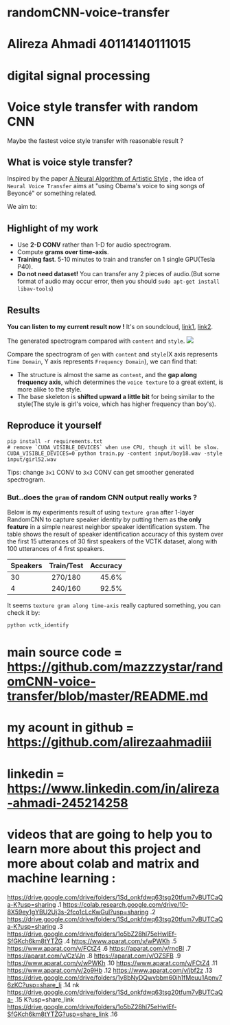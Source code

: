# randomCNN-voice-transfer
# Alireza Ahmadi 40114140111015
# digital signal processing
# Voice style transfer with random CNN
Maybe the fastest voice style transfer with reasonable result ?
## What is voice style transfer?
Inspired by the paper [A Neural Algorithm of Artistic Style](https://arxiv.org/abs/1508.06576) , the idea of `Neural Voice Transfer` aims at  "using Obama's voice to sing songs of Beyoncé" or something related.

We aim to:


## Highlight of my work
* Use **2-D CONV** rather than 1-D for audio spectrogram.
* Compute **grams over time-axis**.
* **Training fast**. 5-10 minutes to train and transfer on 1 single GPU(Tesla P40).
* **Do not need dataset!** You can transfer any 2 pieces of audio.(But some format of audio may occur error, then you should `sudo apt-get install libav-tools`)

## Results
**You can listen to my current result  now !** It's on soundcloud, [link1](https://soundcloud.com/mazzzystar/sets/stairway2nightcall), [link2](https://soundcloud.com/mazzzystar/sets/speech-conversion-sample).

The generated spectrogram compared with `content` and `style`.
![](picture/gen.png)

Compare the spectrogram of `gen` with `content` and `style`(X axis represents `Time Domain`, Y axis represents `Frequency Domain`),  we can find that:
* The structure is almost the same as `content`, and the **gap along frequency axis**, which determines the `voice texture` to a great extent, is more alike to the style.
* The base skeleton is **shifted upward a little bit** for being similar to the style(The style is girl's voice, which has higher frequency than boy's).

## Reproduce it yourself
```
pip install -r requirements.txt 
# remove `CUDA_VISIBLE_DEVICES` when use CPU, though it will be slow. 
CUDA_VISIBLE_DEVICES=0 python train.py -content input/boy18.wav -style input/girl52.wav
```
Tips: change `3x1` CONV to `3x3` CONV can get smoother generated spectrogram.

### But..does the `gram` of random CNN output really works ?
Below is my experiments result of using `texture gram`  after 1-layer RandomCNN  to capture speaker identity by putting them as **the only feature** in a simple nearest neighbor speaker identification system. The table shows the result of speaker identification accuracy of this system over the first 15 utterances of 30 first speakers of the VCTK dataset, along with 100 utterances of 4 first speakers.

| Speakers        | Train/Test           | Accuracy  |
| ------------- |:-------------:| -----:|
| 30     | 270/180 | 45.6%|
| 4      | 240/160      |   92.5% |

It seems `texture gram along time-axis` really captured something, you can check it by:
```
python vctk_identify
```

# main source code = https://github.com/mazzzystar/randomCNN-voice-transfer/blob/master/README.md
# my acount in github = https://github.com/alirezaahmadiii    
# linkedin = https://www.linkedin.com/in/alireza-ahmadi-245214258

# videos that are going to help you to learn more about this project and more about colab and matrix and machine learning :
https://drive.google.com/drive/folders/1Sd_onkfdwq63tsg20tfum7vBUTCaQa-K?usp=sharing .1
https://colab.research.google.com/drive/10-8X59ey1gYBU2Uj3s-2fco1cLcKwGul?usp=sharing .2
 https://drive.google.com/drive/folders/1Sd_onkfdwq63tsg20tfum7vBUTCaQa-K?usp=sharing .3
https://drive.google.com/drive/folders/1o5bZ28hl75eHwlEf-SfGKch6km8tYTZG .4
https://www.aparat.com/v/wPWKh .5
https://www.aparat.com/v/FCtZ4 .6
https://aparat.com/v/rncBI .7
https://aparat.com/v/CzVJn .8
https://aparat.com/v/OZSFB .9
https://www.aparat.com/v/wPWKh .10
https://www.aparat.com/v/FCtZ4 .11
https://www.aparat.com/v/2o9Hb .12
https://www.aparat.com/v/jbf2z .13
https://drive.google.com/drive/folders/1y8bNyDQwvbbm60ih1fMeuu1Apnv76zKC?usp=share_li .14
nk
https://drive.google.com/drive/folders/1Sd_onkfdwq63tsg20tfum7vBUTCaQa- .15
K?usp=share_link
https://drive.google.com/drive/folders/1o5bZ28hl75eHwlEf-SfGKch6km8tYTZG?usp=share_link .16

